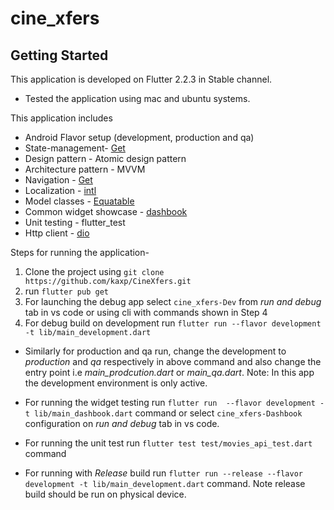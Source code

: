 # cine_xfers

## Getting Started

This application is developed on Flutter 2.2.3 in Stable channel.
- Tested the application using mac and ubuntu systems.

This application includes
- Android Flavor setup (development, production and qa)
- State-management- [Get](https://pub.dev/packages/get)
- Design pattern - Atomic design pattern
- Architecture pattern - MVVM
- Navigation - [Get](https://pub.dev/packages/get)
- Localization - [intl](https://pub.dev/packages/intl)
- Model classes - [Equatable](https://pub.dev/packages/equatable)
- Common widget showcase - [dashbook](https://pub.dev/packages/dashbook)
- Unit testing - flutter_test
- Http client - [dio](https://pub.dev/packages/dio)

Steps for running the application-
1. Clone the project using `git clone https://github.com/kaxp/CineXfers.git`
2. run   `flutter pub get`
3. For launching the debug app select `cine_xfers-Dev` from _run and debug_ tab in vs code or using cli with commands shown in Step 4
4. For debug build on development run  `flutter run --flavor development -t lib/main_development.dart`
  - Similarly for production and qa run, change the development to _production_ and _qa_ respectively in above command and also change the entry point i.e _main_prodcution.dart_ or _main_qa.dart_. Note: In this app the development environment is only active.

- For running the widget testing run `flutter run  --flavor development -t lib/main_dashbook.dart` command or select `cine_xfers-Dashbook` configuration on _run and debug_ tab in vs code.
- For running the unit test run `flutter test test/movies_api_test.dart` command
- For running with _Release_ build run `flutter run --release --flavor development -t lib/main_development.dart` command. Note release build should be run on physical device.





